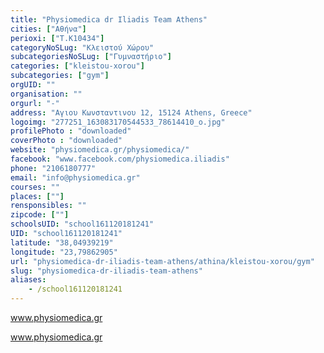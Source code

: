 ```yaml
---
title: "Physiomedica dr Iliadis Team Athens"
cities: ["Αθήνα"]
perioxi: ["T.K10434"]
categoryNoSLug: "Κλειστού Χώρου"
subcategoriesNoSLug: ["Γυμναστήριο"]
categories: ["kleistou-xorou"]
subcategories: ["gym"]
orgUID: ""
organisation: ""
orgurl: "-"
address: "Αγιου Κωνσταντινου 12, 15124 Athens, Greece"
logoimg: "277251_163083170544533_78614410_o.jpg"
profilePhoto : "downloaded"
coverPhoto : "downloaded"
website: "physiomedica.gr/physiomedica/"
facebook: "www.facebook.com/physiomedica.iliadis"
phone: "2106180777"
email: "info@physiomedica.gr"
courses: ""
places: [""]
rensponsibles: ""
zipcode: [""]
schoolsUID: "school161120181241"
UID: "school161120181241"
latitude: "38,04939219"
longitude: "23,79862905"
url: "physiomedica-dr-iliadis-team-athens/athina/kleistou-xorou/gym"
slug: "physiomedica-dr-iliadis-team-athens"
aliases:
    - /school161120181241
---
```



www.physiomedica.gr

www.physiomedica.gr